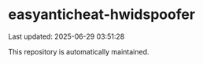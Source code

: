 # easyanticheat-hwidspoofer

Last updated: 2025-06-29 03:51:28

This repository is automatically maintained.
